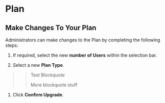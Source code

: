 # Plan

## Make Changes To Your Plan

Administrators can make changes to the Plan by completing the following steps:

1. If required, select the new **number of Users** within the selection bar.

1. Select a new **Plan Type**.
>>Test Blockquote
>>
>>More blockquote stuff

1. Click **Confirm Upgrade**.


